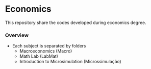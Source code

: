 # Economics

This repository share the codes developed during economics degree.

### Overview

- Each subject is separated by folders
  - Macroeconomics (Macro)
  - Math Lab (LabMat)
  - Introduction to Microsimulation (Microssimulação)
  
  
